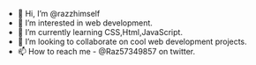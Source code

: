 - 👋 Hi, I’m @razzhimself
- 👀 I’m interested in web development.
- 🌱 I’m currently learning CSS,Html,JavaScript.
- 💞️ I’m looking to collaborate on cool web development projects.
- 📫 How to reach me - @Raz57349857 on twitter.


<!---
razzhimself/razzhimself is a ✨ special ✨ repository because its `README.md` (this file) appears on your GitHub profile.
You can click the Preview link to take a look at your changes.
--->
